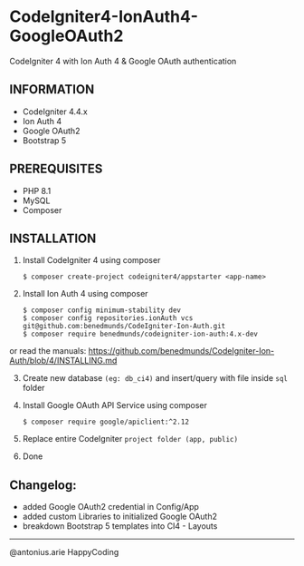# CodeIgniter4-IonAuth4-GoogleOAuth2
CodeIgniter 4 with Ion Auth 4 &amp; Google OAuth authentication

## INFORMATION
* CodeIgniter 4.4.x
* Ion Auth 4
* Google OAuth2 
* Bootstrap 5

## PREREQUISITES
* PHP 8.1
* MySQL
* Composer

## INSTALLATION
1. Install CodeIgniter 4 using composer
    ```
    $ composer create-project codeigniter4/appstarter <app-name>
    ```
2. Install Ion Auth 4 using composer
    ```
    $ composer config minimum-stability dev
    $ composer config repositories.ionAuth vcs git@github.com:benedmunds/CodeIgniter-Ion-Auth.git
    $ composer require benedmunds/codeigniter-ion-auth:4.x-dev   
    ```
or read the manuals:
https://github.com/benedmunds/CodeIgniter-Ion-Auth/blob/4/INSTALLING.md

3. Create new database `(eg: db_ci4)` and insert/query with file inside `sql` folder 

4. Install Google OAuth API Service using composer
    ```
    $ composer require google/apiclient:^2.12
    ```

5. Replace entire CodeIgniter `project folder (app, public)` 
6. Done

## Changelog:
* added Google OAuth2 credential in Config/App
* added custom Libraries to initialized Google OAuth2
* breakdown Bootstrap 5 templates into CI4 - Layouts

---
@antonius.arie
HappyCoding
